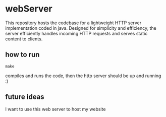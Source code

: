 # webServer
This repository hosts the codebase for a lightweight HTTP server implementation coded in java.
Designed for simplicity and efficiency, the server efficiently handles incoming HTTP requests and serves static content to clients.


## how to run 
``` make ```

compiles and runs the code, then the http server should be up and running :)

## future ideas

I want to use this web server to host my website

